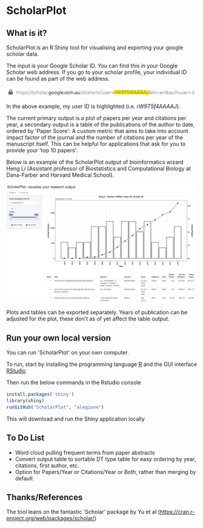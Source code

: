 # ScholarPlot

## What is it?
ScholarPlot is an R Shiny tool for visualising and exporting your google scholar data.

The input is your Google Scholar ID. You can find this in your Google Scholar web address.
If you go to your scholar profile, your individual ID can be found as part of the web address.

![Example URL](https://github.com/alegione/ScholarPlot/blob/master/images/ExampleURL.jpg)

In the above example, my user ID is highlighted (i.e. *rW9T5f4AAAAJ*).

The current primary output is a plot of papers per year and citations per year, a secondary output is a table of the publications of the author to date, ordered by 'Paper Score': A custom metric that aims to take into account impact factor of the journal and the number of citations per year of the manuscript itself. This can be helpful for applications that ask for you to provide your 'top 10 papers'.

Below is an example of the ScholarPlot output of bioinformatics wizard Heng Li (Assistant professor of Biostatistics and Computational Biology at Dana-Farber and Harvard Medical School).

![Heng Li ScholarPlot Example](https://github.com/alegione/ScholarPlot/blob/master/images/ScholarPlotHengLi.jpg)

Plots and tables can be exported separately. Years of publication can be adjusted for the plot, these don't as of yet affect the table output.

## Run your own local version

You can run 'ScholarPlot' on your own computer.

To run, start by installing the programming language [R](https://cran.rstudio.com/) and the GUI interface [RStudio](https://rstudio.com/products/rstudio/download/)

Then run the below commands in the Rstudio console
```R
install.packages('shiny')
library(shiny)
runGitHub("ScholarPlot", "alegione")
```

This will download and run the Shiny application locally

## To Do List
- Word cloud pulling frequent terms from paper abstracts
- Convert output table to sortable DT type table for easy ordering by year, citations, first author, etc.
- Option for Papers/Year or Citations/Year or Both, rather than merging by default


## Thanks/References
The tool leans on the fantastic 'Scholar' package by Yu et al (https://cran.r-project.org/web/packages/scholar/)
